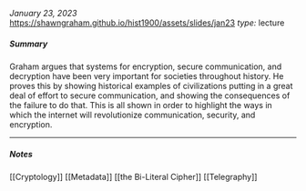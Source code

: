*January 23, 2023*
https://shawngraham.github.io/hist1900/assets/slides/jan23
*type:* lecture

##### Summary
Graham argues that systems for encryption, secure communication, and decryption have been very important for societies throughout history. He proves this by showing historical examples of civilizations putting in a great deal of effort to secure communication, and showing the consequences of the failure to do that. This is all shown in order to highlight the ways in which the internet will revolutionize communication, security, and encryption.

---

##### Notes
[[Cryptology]]
[[Metadata]]
[[the Bi-Literal Cipher]]
[[Telegraphy]]